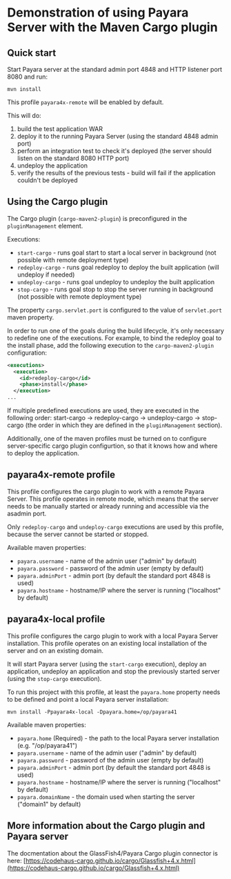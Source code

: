 # Demonstration of using Payara Server with the Maven Cargo plugin

## Quick start

Start Payara server at the standard admin port 4848 and HTTP listener port 8080 and run:

```
mvn install
```

This profile `payara4x-remote` will be enabled by default.

This will do:

1. build the test application WAR
2. deploy it to the running Payara Server (using the standard 4848 admin port)
3. perform an integration test to check it's deployed (the server should listen on the standard 8080 HTTP port)
4. undeploy the application
5. verify the results of the previous tests - build will fail if the application couldn't be deployed

## Using the Cargo plugin

The Cargo plugin (`cargo-maven2-plugin`) is preconfigured in the `pluginManagement` element.

Executions:
 - `start-cargo` - runs goal start to start a local server in background (not possible with remote deployment type)
 - `redeploy-cargo` - runs goal redeploy to deploy the built application (will undeploy if needed)
 - `undeploy-cargo` - runs goal undeploy to undeploy the built application
 - `stop-cargo` - runs goal stop to stop the server running in background (not possible with remote deployment type)

The property `cargo.servlet.port` is configured to the value of `servlet.port` maven property.

In order to run one of the goals during the build lifecycle, it's only necessary to redefine one of the executions. For example, to bind the redeploy goal to the install phase, add the following execution to the `cargo-maven2-plugin` configuration:

```xml
<executions>
  <execution>
    <id>redeploy-cargo</id>
    <phase>install</phase>
  </execution>
...
```

If multiple predefined executions are used, they are executed in the following order: start-cargo -> redeploy-cargo -> undeploy-cargo -> stop-cargo (the order in which they are defined in the `pluginManagement` section).

Additionally, one of the maven profiles must be turned on to configure server-specific cargo plugin configurtion, so that it knows how and where to deploy the application.

## payara4x-remote profile

This profile configures the cargo plugin to work with a remote Payara Server. This profile operates in remote mode, which means that the server needs to be manually started or already running and accessible via the asadmin port.

Only `redeploy-cargo` and `undeploy-cargo` executions are used by this profile, because the server cannot be started or stopped.

Available maven properties:

 - `payara.username` - name of the admin user ("admin" by default)
 - `payara.password` - password of the admin user (empty by default)
 - `payara.adminPort` - admin port (by default the standard port 4848 is used)
 - `payara.hostname` - hostname/IP where the server is running ("localhost" by default)

## payara4x-local profile

This profile configures the cargo plugin to work with a local Payara Server installation. This profile operates on an existing local installation of the server and on an existing domain.

It will start Payara server (using the `start-cargo` execution), deploy an application, undeploy an application and stop the previously started server (using the `stop-cargo` execution).

To run this project with this profile, at least the `payara.home` property needs to be defined and point a local Payara server installation:

```
mvn install -Ppayara4x-local -Dpayara.home=/op/payara41
```

Available maven properties:
 
 - `payara.home` (Required) - the path to the local Payara server installation (e.g. "/op/payara41")
 - `payara.username` - name of the admin user ("admin" by default)
 - `payara.password` - password of the admin user (empty by default)
 - `payara.adminPort` - admin port (by default the standard port 4848 is used)
 - `payara.hostname` - hostname/IP where the server is running ("localhost" by default)
 - `payara.domainName` - the domain used when starting the server ("domain1" by default)


## More information about the Cargo plugin and Payara server

The docmentation about the GlassFish4/Payara Cargo plugin connector is here: [https://codehaus-cargo.github.io/cargo/Glassfish+4.x.html](https://codehaus-cargo.github.io/cargo/Glassfish+4.x.html)